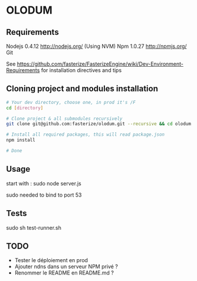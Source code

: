 OLODUM
======

Requirements
------------

Nodejs 0.4.12 http://nodejs.org/ (Using NVM)
Npm 1.0.27 http://npmjs.org/
Git

See https://github.com/fasterize/FasterizeEngine/wiki/Dev-Environment-Requirements for installation
directives and tips

Cloning project and modules installation
----------------------------------------

```bash
# Your dev directory, choose one, in prod it's /F
cd [directory]

# Clone project & all submodules recursively
git clone git@github.com:fasterize/olodum.git --recursive && cd olodum

# Install all required packages, this will read package.json
npm install

# Done
```

Usage
-----
start with : sudo node server.js

sudo needed to bind to port 53

Tests
-----
sudo sh test-runner.sh

TODO
----
 * Tester le déploiement en prod
 * Ajouter ndns dans un serveur NPM privé ?
 * Renommer le README en README.md ?